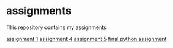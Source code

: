 # assignments
This repository contains my assignments

[assignment 1](https://github.com/jorgordelmans/assignments/blob/master/Assignment_week_2-Copy1.ipynb)
[assignment 4](https://github.com/jorgordelmans/assignments/blob/master/assignment4-2.ipynb)
[assignment 5](https://github.com/jorgordelmans/assignments/blob/master/assignment5.ipynb)
[final python assignment](https://github.com/jorgordelmans/assignments/blob/master/Final_Assignment_Python_1_students.ipynb)

